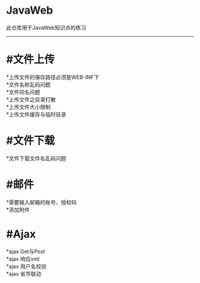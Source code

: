 # JavaWeb
此仓库用于JavaWeb知识点的练习

------------------------------
#文件上传<br/>
=

*上传文件的保存路径必须是WEB-INF下<br/>
*文件名称乱码问题<br/>
*文件同名问题<br/>
*上传文件之目录打散<br/>
*上传文件大小限制<br/>
*上传文件缓存与临时目录<br/>

#文件下载<br/>
=
*文件下载文件名乱码问题<br/>

#邮件
=
*需要输入邮箱的账号、授权码<br/>
*添加附件<br/>

#Ajax
=
*ajax Get与Post<br/>
*ajax 响应xml<br/>
*ajax 用户名校验<br/>
*ajax 省市联动<br/>

